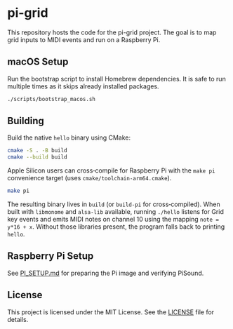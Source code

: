 # pi-grid

This repository hosts the code for the pi-grid project. The goal is to map grid
inputs to MIDI events and run on a Raspberry Pi.

## macOS Setup

Run the bootstrap script to install Homebrew dependencies. It is safe to run
multiple times as it skips already installed packages.

```bash
./scripts/bootstrap_macos.sh
```

## Building

Build the native `hello` binary using CMake:

```bash
cmake -S . -B build
cmake --build build
```

Apple Silicon users can cross‑compile for Raspberry Pi with the `make pi`
convenience target (uses `cmake/toolchain-arm64.cmake`).

```bash
make pi
```

The resulting binary lives in `build` (or `build-pi` for cross‑compiled).
When built with `libmonome` and `alsa-lib` available, running `./hello`
listens for Grid key events and emits MIDI notes on channel 10 using the
mapping `note = y*16 + x`. Without those libraries present, the program
falls back to printing `hello`.

## Raspberry Pi Setup
See [PI_SETUP.md](PI_SETUP.md) for preparing the Pi image and verifying PiSound.

## License

This project is licensed under the MIT License. See the [LICENSE](LICENSE) file
for details.

